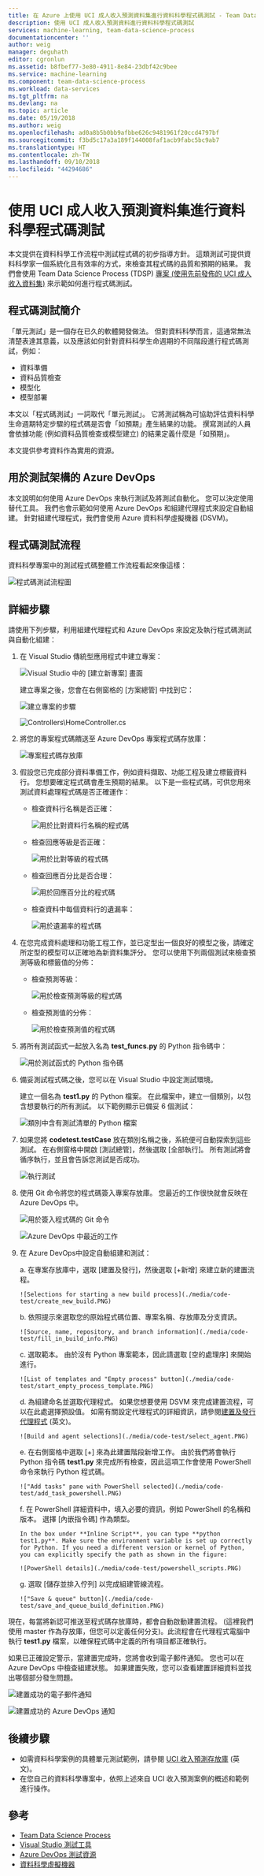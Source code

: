```yaml
---
title: 在 Azure 上使用 UCI 成人收入預測資料集進行資料科學程式碼測試 - Team Data Science Process 和 Azure DevOps Services
description: 使用 UCI 成人收入預測資料進行資料科學程式碼測試
services: machine-learning, team-data-science-process
documentationcenter: ''
author: weig
manager: deguhath
editor: cgronlun
ms.assetid: b8fbef77-3e80-4911-8e84-23dbf42c9bee
ms.service: machine-learning
ms.component: team-data-science-process
ms.workload: data-services
ms.tgt_pltfrm: na
ms.devlang: na
ms.topic: article
ms.date: 05/19/2018
ms.author: weig
ms.openlocfilehash: ad0a8b5b0bb9afbbe626c9481961f20ccd4797bf
ms.sourcegitcommit: f3bd5c17a3a189f144008faf1acb9fabc5bc9ab7
ms.translationtype: HT
ms.contentlocale: zh-TW
ms.lasthandoff: 09/10/2018
ms.locfileid: "44294686"
---
```

# <a name="data-science-code-testing-with-the-uci-adult-income-prediction-dataset"></a>使用 UCI 成人收入預測資料集進行資料科學程式碼測試
本文提供在資料科學工作流程中測試程式碼的初步指導方針。 這類測試可提供資料科學家一個系統化且有效率的方式，來檢查其程式碼的品質和預期的結果。 我們會使用 Team Data Science Process (TDSP) [專案 (使用先前發佈的 UCI 成人收入資料集)](https://github.com/Azure/MachineLearningSamples-TDSPUCIAdultIncome) 來示範如何進行程式碼測試。 

## <a name="introduction-on-code-testing"></a>程式碼測試簡介
「單元測試」是一個存在已久的軟體開發做法。 但對資料科學而言，這通常無法清楚表達其意義，以及應該如何針對資料科學生命週期的不同階段進行程式碼測試，例如：

* 資料準備
* 資料品質檢查
* 模型化
* 模型部署 

本文以「程式碼測試」一詞取代「單元測試」。 它將測試稱為可協助評估資料科學生命週期特定步驟的程式碼是否會「如預期」產生結果的功能。 撰寫測試的人員會依據功能 (例如資料品質檢查或模型建立) 的結果定義什麼是「如預期」。

本文提供參考資料作為實用的資源。

## <a name="azure-devops-for-the-testing-framework"></a>用於測試架構的 Azure DevOps
本文說明如何使用 Azure DevOps 來執行測試及將測試自動化。 您可以決定使用替代工具。 我們也會示範如何使用 Azure DevOps 和組建代理程式來設定自動組建。 針對組建代理程式，我們會使用 Azure 資料科學虛擬機器 (DSVM)。

## <a name="flow-of-code-testing"></a>程式碼測試流程
資料科學專案中的測試程式碼整體工作流程看起來像這樣： 

![程式碼測試流程圖](./media/code-test/test-flow-chart.PNG)

    
## <a name="detailed-steps"></a>詳細步驟

請使用下列步驟，利用組建代理程式和 Azure DevOps 來設定及執行程式碼測試與自動化組建：

1. 在 Visual Studio 傳統型應用程式中建立專案：

    ![Visual Studio 中的 [建立新專案] 畫面](./media/code-test/create_project.PNG)

   建立專案之後，您會在右側窗格的 [方案總管] 中找到它：
    
    ![建立專案的步驟](./media/code-test/create_python_project_in_vs.PNG)

    ![Controllers\HomeController.cs](./media/code-test/solution_explorer_in_vs.PNG)

1. 將您的專案程式碼饋送至 Azure DevOps 專案程式碼存放庫： 

    ![專案程式碼存放庫](./media/code-test/create_repo.PNG)

1. 假設您已完成部分資料準備工作，例如資料擷取、功能工程及建立標籤資料行。 您想要確定程式碼會產生預期的結果。 以下是一些程式碼，可供您用來測試資料處理程式碼是否正確運作：

    * 檢查資料行名稱是否正確：
    
      ![用於比對資料行名稱的程式碼](./media/code-test/check_column_names.PNG)

    * 檢查回應等級是否正確：

      ![用於比對等級的程式碼](./media/code-test/check_response_levels.PNG)

    * 檢查回應百分比是否合理：

      ![用於回應百分比的程式碼](./media/code-test/check_response_percentage.PNG)

    * 檢查資料中每個資料行的遺漏率：
    
      ![用於遺漏率的程式碼](./media/code-test/check_missing_rate.PNG)


1. 在您完成資料處理和功能工程工作，並已定型出一個良好的模型之後，請確定所定型的模型可以正確地為新資料集評分。 您可以使用下列兩個測試來檢查預測等級和標籤值的分佈：

    * 檢查預測等級：
    
      ![用於檢查預測等級的程式碼](./media/code-test/check_prediction_levels.PNG)

    * 檢查預測值的分佈：

      ![用於檢查預測值的程式碼](./media/code-test/check_prediction_values.PNG)

1. 將所有測試函式一起放入名為 **test_funcs.py** 的 Python 指令碼中：

    ![用於測試函式的 Python 指令碼](./media/code-test/create_file_test_func.PNG)


1. 備妥測試程式碼之後，您可以在 Visual Studio 中設定測試環境。

   建立一個名為 **test1.py** 的 Python 檔案。 在此檔案中，建立一個類別，以包含想要執行的所有測試。 以下範例顯示已備妥 6 個測試：
    
    ![類別中含有測試清單的 Python 檔案](./media/code-test/create_file_test1_class.PNG)

1. 如果您將 **codetest.testCase** 放在類別名稱之後，系統便可自動探索到這些測試。 在右側窗格中開啟 [測試總管]，然後選取 [全部執行]。 所有測試將會循序執行，並且會告訴您測試是否成功。

    ![執行測試](./media/code-test/run_tests.PNG)

1. 使用 Git 命令將您的程式碼簽入專案存放庫。 您最近的工作很快就會反映在 Azure DevOps 中。

    ![用於簽入程式碼的 Git 命令](./media/code-test/git_check_in.PNG)

    ![Azure DevOps 中最近的工作](./media/code-test/git_check_in_most_recent_work.PNG)

1. 在 Azure DevOps中設定自動組建和測試：

    a. 在專案存放庫中，選取 [建置及發行]，然後選取 [+新增] 來建立新的建置流程。

       ![Selections for starting a new build process](./media/code-test/create_new_build.PNG)

    b. 依照提示來選取您的原始程式碼位置、專案名稱、存放庫及分支資訊。
    
       ![Source, name, repository, and branch information](./media/code-test/fill_in_build_info.PNG)

    c. 選取範本。 由於沒有 Python 專案範本，因此請選取 [空的處理序] 來開始進行。 

       ![List of templates and "Empty process" button](./media/code-test/start_empty_process_template.PNG)

    d. 為組建命名並選取代理程式。 如果您想要使用 DSVM 來完成建置流程，可以在此處選擇預設值。 如需有關設定代理程式的詳細資訊，請參閱[建置及發行代理程式](https://docs.microsoft.com/azure/devops/pipelines/agents/agents?view=vsts) \(英文\)。
    
       ![Build and agent selections](./media/code-test/select_agent.PNG)

    e. 在右側窗格中選取 [+] 來為此建置階段新增工作。 由於我們將會執行 Python 指令碼 **test1.py** 來完成所有檢查，因此這項工作會使用 PowerShell 命令來執行 Python 程式碼。
    
       !["Add tasks" pane with PowerShell selected](./media/code-test/add_task_powershell.PNG)

    f. 在 PowerShell 詳細資料中，填入必要的資訊，例如 PowerShell 的名稱和版本。 選擇 [內嵌指令碼] 作為類型。 
    
       In the box under **Inline Script**, you can type **python test1.py**. Make sure the environment variable is set up correctly for Python. If you need a different version or kernel of Python, you can explicitly specify the path as shown in the figure: 
    
       ![PowerShell details](./media/code-test/powershell_scripts.PNG)

    g. 選取 [儲存並排入佇列] 以完成組建管線流程。

       !["Save & queue" button](./media/code-test/save_and_queue_build_definition.PNG)

現在，每當將新認可推送至程式碼存放庫時，都會自動啟動建置流程。 (這裡我們使用 master 作為存放庫，但您可以定義任何分支)。此流程會在代理程式電腦中執行 **test1.py** 檔案，以確保程式碼中定義的所有項目都正確執行。 

如果已正確設定警示，當建置完成時，您將會收到電子郵件通知。 您也可以在 Azure DevOps 中檢查組建狀態。 如果建置失敗，您可以查看建置詳細資料並找出哪個部分發生問題。

![建置成功的電子郵件通知](./media/code-test/email_build_succeed.PNG)

![建置成功的 Azure DevOps 通知](./media/code-test/vs_online_build_succeed.PNG)

## <a name="next-steps"></a>後續步驟
* 如需資料科學案例的具體單元測試範例，請參閱 [UCI 收入預測存放庫](https://github.com/Azure/MachineLearningSamples-TDSPUCIAdultIncome) \(英文\)。
* 在您自己的資料科學專案中，依照上述來自 UCI 收入預測案例的概述和範例進行操作。

## <a name="references"></a>參考
* [Team Data Science Process](https://aka.ms/tdsp)
* [Visual Studio 測試工具](https://www.visualstudio.com/vs/features/testing-tools/)
* [Azure DevOps 測試資源](https://www.visualstudio.com/team-services/)
* [資料科學虛擬機器](https://azure.microsoft.com/services/virtual-machines/data-science-virtual-machines/)